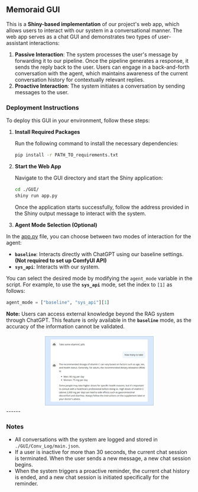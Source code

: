 ## Memoraid GUI

This is a **Shiny-based implementation** of our project's web app, which allows users to interact with our system in a conversational manner. The web app serves as a chat GUI and demonstrates two types of user-assistant interactions:

1. **Passive Interaction**:  The system processes the user's message by forwarding it to our pipeline. Once the pipeline generates a response, it sends the reply back to the user. Users can engage in a back-and-forth conversation with the agent, which maintains awareness of the current conversation history for contextually relevant replies.
2. **Proactive Interaction**: The system initiates a conversation by sending messages to the user.

### Deployment Instructions

To deploy this GUI in your environment, follow these steps:

1. **Install Required Packages**

   Run the following command to install the necessary dependencies:

   ```bash
   pip install -r PATH_TO_requirements.txt
   ```

2. **Start the Web App**

   Navigate to the GUI directory and start the Shiny application:

   ```bash
   cd ./GUI/
   shiny run app.py
   ```

   Once the application starts successfully, follow the address provided in the Shiny output message to interact with the system.

3. **Agent Mode Selection (Optional)**

In the [app.py](./app.py) file, you can choose between two modes of interaction for the agent:

- **`baseline`**: Interacts directly with ChatGPT using our baseline settings. **(Not required to set up ComfyUI API)**
- **`sys_api`**: Interacts with our system.

You can select the desired mode by modifying the `agent_mode` variable in the script. For example, to use the **`sys_api`** mode, set the index to `[1]` as follows:

```python
agent_mode = ["baseline", "sys_api"][1]
```

**Note:**
 Users can access external knowledge beyond the RAG system through ChatGPT. This feature is only available in the **`baseline`** mode, as the accuracy of the information cannot be validated.

<div align="center">
    <img src="../imgs/UI_ext_kw.png" alt="External Knowledge" width="60%"/>
</div>
<!-- ![External Knowledge](../imgs/UI_ext_kw.png) -->
------


### Notes

- All conversations with the system are logged and stored in `./GUI/Conv_Log/main.json`.
- If a user is inactive for more than 30 seconds, the current chat session is terminated. When the user sends a new message, a new chat session begins.
- When the system triggers a proactive reminder, the current chat history is ended, and a new chat session is initiated specifically for the reminder.